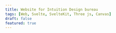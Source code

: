 ```yaml
---
title: Website for Intuition Design bureau
tags: [Web, Svelte, SvelteKit, Three js, Canvas]
draft: false
featured: true
---
```

